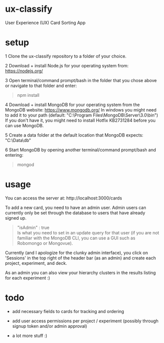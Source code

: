 # ux-classify
User Experience (UX) Card Sorting App

# setup

1 Clone the ux-classify repository to a folder of your choice.

2 Download + install Node.js for your operating system from: https://nodejs.org/

3 Open terminal/command prompt/bash in the folder that you chose above or navigate to that folder and enter: 
> npm install

4 Download + install MongoDB for your operating system from the MongoDB website: https://www.mongodb.org/
In windows you might need to add it to your path (default: "C:\Program Files\MongoDB\Server\3.0\bin\")
If you don't have it, you might need to install Hotfix KB2731284 before you can use MongoDB.

5 Create a data folder at the default location that MongoDB expects: "C:\Data\db\"

6 Start MongoDB by opening another terminal/command prompt/bash and entering: 

> mongod


# usage

You can access the server at: http://localhost:3000/cards

To add a new card, you need to have an admin user. Admin users can currently only be set through the database to users that have already signed up.
> "isAdmin" : true  
Is what you need to set in an update query for that user (if you are not familiar with the MongoDB CLI, you can use a GUI such as Robomongo or Mongovue). 

Currently (and I apologize for the clunky admin interface), you click on 'Sessions' in the top right of the header bar (as an admin) and create each project, experiment, and deck.

As an admin you can also view your hierarchy clusters in the results listing for each experiment :)


# todo

- add necessary fields to cards for tracking and ordering

- add user access permissions per project / experiment (possibly through signup token and/or admin approval)
- a lot more stuff :)